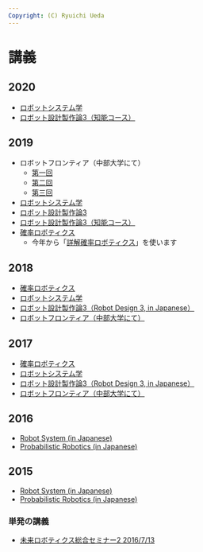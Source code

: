 ```yaml
---
Copyright: (C) Ryuichi Ueda
---
```


# 講義

## 2020

* [ロボットシステム学](https://lab.ueda.tech/?page=robosys_2020)
* [ロボット設計製作論3（知能コース）](https://lab.ueda.tech/?page=robotdesign3_2020_ros)


## 2019

<ul>
 	<li>ロボットフロンティア（中部大学にて）
<ul>
 	<li><a href="https://ryuichiueda.github.io/LNPR_SLIDES/contents/20190424_chubu-u_robot_flontier1.html" target="_blank" rel="noopener noreferrer">第一回</a></li>
 	<li><a href="https://ryuichiueda.github.io/LNPR_SLIDES/contents/20190508_chubu-u_robot_flontier2.html" target="_blank" rel="noopener noreferrer">第二回</a></li>
 	<li><a href="https://ryuichiueda.github.io/LNPR_SLIDES/contents/20190515_chubu-u_robot_flontier3.html" target="_blank" rel="noopener noreferrer">第三回</a></li>
</ul>
</li>
 	<li><a href="https://lab.ueda.tech/?page=robosys_2019">ロボットシステム学</a></li>
 	<li><a href="https://lab.ueda.tech/?page=robotdesign3_2019">ロボット設計製作論3</a></li>
 	<li><a href="https://lab.ueda.tech/?page=robotdesign3_2019_ros">ロボット設計製作論3（知能コース）</a></li>
 	<li><a href="/?page=prob_robot_2019">確率ロボティクス</a>
	  <ul>
	    <li>今年から「<a href="https://b.ueda.tech/?page=lnpr">詳解確率ロボティクス</a>」を使います</li>
	  </ul>
	</li>
</ul>
<h2>2018</h2>
<ul>
 	<li><a href="https://lab.ueda.tech/?page=prob_robot_2018">確率ロボティクス</a></li>
 	<li><a href="https://lab.ueda.tech/?page=robosys_2018">ロボットシステム学</a></li>
 	<li><a href="https://lab.ueda.tech/?page=robotdesign3_2018">ロボット設計製作論3（Robot Design 3, in Japanese）</a></li>
 	<li><a href="https://lab.ueda.tech/?page=robot_frontier_2018">ロボットフロンティア（中部大学にて）</a></li>
</ul>
<h2>2017</h2>
<ul>
 	<li><a href="https://lab.ueda.tech/?page=prob_robot_2017">確率ロボティクス</a></li>
 	<li><a href="https://lab.ueda.tech/?page=robosys_2017">ロボットシステム学</a></li>
 	<li><a href="https://lab.ueda.tech/?page=robotdesign3_2017">ロボット設計製作論3（Robot Design 3, in Japanese）</a></li>
 	<li><a href="https://lab.ueda.tech/?page=robot_frontier_2017">ロボットフロンティア（中部大学にて）</a></li>
</ul>
<h2>2016</h2>
<ul>
 	<li><a href="https://lab.ueda.tech/?page=robosys_2016">Robot System (in Japanese)</a></li>
 	<li><a href="https://lab.ueda.tech/?page=prob_robot_2016">Probabilistic Robotics (in Japanese)</a></li>
</ul>
<h2>2015</h2>
<ul>
 	<li><a href="https://lab.ueda.tech/?page=robosys_2015">Robot System (in Japanese)</a></li>
 	<li><a href="https://lab.ueda.tech/?page=prob_robot_2015">Probabilistic Robotics (in Japanese)</a></li>
</ul>
<h3>単発の講義</h3>
<ul>
 	<li><a href="https://lab.ueda.tech/?page=robotics_seminar_2016">未来ロボティクス総合セミナー2 2016/7/13</a></li>
</ul>
